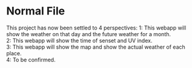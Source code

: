 # Normal File
This project has now been settled to 4 perspectives:
1: This webapp will show the weather on that day and the future weather for a month.  <br>
2: This webapp will show the time of senset and UV index.                             <br>
3: This webapp will show the map and show the actual weather of each place.           <br>
4: To be confirmed.                                                                   <br>
# 
